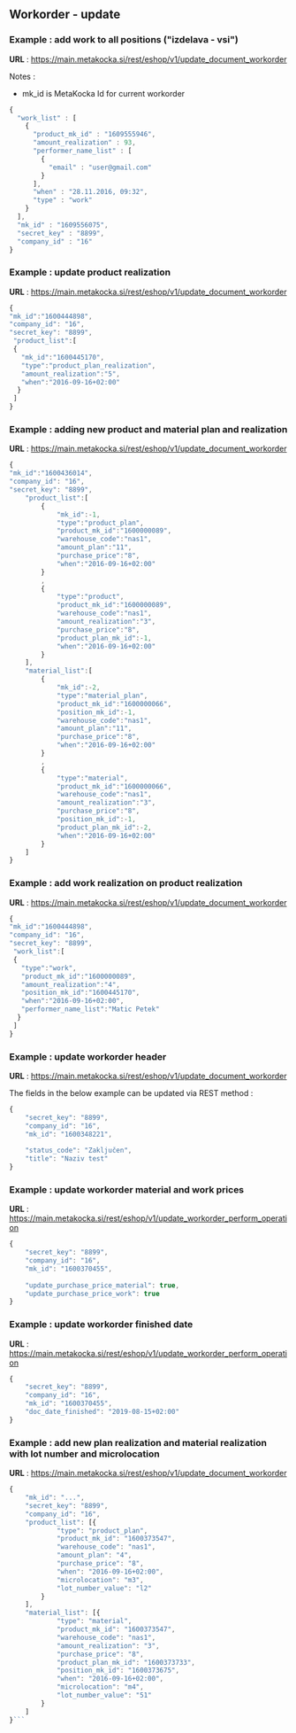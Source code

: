 ## Workorder - update

### Example : add work to all positions ("izdelava - vsi")
**URL** : https://main.metakocka.si/rest/eshop/v1/update_document_workorder

Notes :
* mk_id is MetaKocka Id for current workorder

```javascript
{
  "work_list" : [
    {
      "product_mk_id" : "1609555946",
      "amount_realization" : 93,
      "performer_name_list" : [
        {
          "email" : "user@gmail.com"
        }
      ],
      "when" : "28.11.2016, 09:32",
      "type" : "work"
    }
  ],
  "mk_id" : "1609556075",
  "secret_key" : "8899",
  "company_id" : "16"
}
```
### Example : update product realization
**URL** : https://main.metakocka.si/rest/eshop/v1/update_document_workorder

``` javascript
{ 
"mk_id":"1600444898",
"company_id": "16", 
"secret_key": "8899",
 "product_list":[
 { 
   "mk_id":"1600445170",
   "type":"product_plan_realization", 
   "amount_realization":"5", 
   "when":"2016-09-16+02:00" 
  }
 ]
}
```

### Example : adding new product and material plan and realization
**URL** : https://main.metakocka.si/rest/eshop/v1/update_document_workorder

``` javascript
{ 
"mk_id":"1600436014",
"company_id": "16", 
"secret_key": "8899",
	"product_list":[
		{ 
			"mk_id":-1, 
			"type":"product_plan", 
			"product_mk_id":"1600000089", 
			"warehouse_code":"nas1", 
			"amount_plan":"11", 
			"purchase_price":"8", 
			"when":"2016-09-16+02:00" 
		}
		,
		{ 
			"type":"product", 
			"product_mk_id":"1600000089", 
			"warehouse_code":"nas1", 
			"amount_realization":"3", 
			"purchase_price":"8", 
			"product_plan_mk_id":-1, 
			"when":"2016-09-16+02:00" 
		}
	],
	"material_list":[
		{ 
			"mk_id":-2, 
			"type":"material_plan", 
			"product_mk_id":"1600000066", 
			"position_mk_id":-1,
			"warehouse_code":"nas1", 
			"amount_plan":"11", 
			"purchase_price":"8", 
			"when":"2016-09-16+02:00" 
		}
		,
		{ 
			"type":"material", 
			"product_mk_id":"1600000066", 
			"warehouse_code":"nas1", 
			"amount_realization":"3", 
			"purchase_price":"8", 
			"position_mk_id":-1, 
			"product_plan_mk_id":-2, 
			"when":"2016-09-16+02:00" 
		}
	]
}
``` 

### Example : add work realization on product realization
**URL** : https://main.metakocka.si/rest/eshop/v1/update_document_workorder

``` javascript
{ 
"mk_id":"1600444898",
"company_id": "16", 
"secret_key": "8899",
 "work_list":[
 { 
   "type":"work", 
   "product_mk_id":"1600000089", 
   "amount_realization":"4", 
   "position_mk_id":"1600445170", 
   "when":"2016-09-16+02:00",
   "performer_name_list":"Matic Petek"
  }
 ]
}
```

### Example : update workorder header
**URL** : https://main.metakocka.si/rest/eshop/v1/update_document_workorder

The fields in the below example can be updated via REST method :
``` javascript
{
	"secret_key": "8899",
	"company_id": "16",
	"mk_id": "1600348221",
	
	"status_code": "Zaključen",
	"title": "Naziv test"
}
```

### Example : update workorder material and work prices
**URL** : https://main.metakocka.si/rest/eshop/v1/update_workorder_perform_operation

``` javascript
{
	"secret_key": "8899",
	"company_id": "16",
	"mk_id": "1600370455",
	
	"update_purchase_price_material": true,
	"update_purchase_price_work": true
}
```

### Example : update workorder finished date
**URL** : https://main.metakocka.si/rest/eshop/v1/update_workorder_perform_operation

``` javascript
{
	"secret_key": "8899",
	"company_id": "16",
	"mk_id": "1600370455",	
	"doc_date_finished": "2019-08-15+02:00"
}
```

### Example : add new plan realization and material realization with lot number and microlocation
**URL** : https://main.metakocka.si/rest/eshop/v1/update_document_workorder

```javascript
{
	"mk_id": "...",
	"secret_key": "8899",
	"company_id": "16",
	"product_list": [{
			"type": "product_plan",
			"product_mk_id": "1600373547",
			"warehouse_code": "nas1",			
			"amount_plan": "4",
			"purchase_price": "8",
			"when": "2016-09-16+02:00",
			"microlocation": "m3",
			"lot_number_value": "l2"
		}
	],
	"material_list": [{
			"type": "material",
			"product_mk_id": "1600373547",
			"warehouse_code": "nas1",
			"amount_realization": "3",
			"purchase_price": "8",
			"product_plan_mk_id": "1600373733",
			"position_mk_id": "1600373675",
			"when": "2016-09-16+02:00",
			"microlocation": "m4",
			"lot_number_value": "51"
		}
	]
}```

